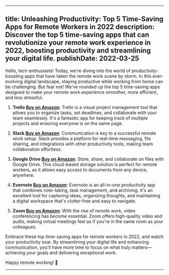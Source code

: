  ---
title: Unleashing Productivity: Top 5 Time-Saving Apps for Remote Workers in 2022
description: Discover the top 5 time-saving apps that can revolutionize your remote work experience in 2022, boosting productivity and streamlining your digital life.
publishDate: 2022-03-25
---

Hello, tech enthusiasts! Today, we're diving into the world of productivity-boosting apps that have taken the remote work scene by storm. In this ever-evolving digital landscape, staying productive while working from home can be challenging. But fear not! We've rounded up the top 5 time-saving apps designed to make your remote work experience smoother, more efficient, and less stressful.

1. **Trello [Buy on Amazon](https://amzn.to/3tQ7VcL)**: Trello is a visual project management tool that allows you to organize tasks, set deadlines, and collaborate with your team seamlessly. It's a fantastic app for keeping track of multiple projects and ensuring everyone is on the same page.

2. **Slack [Buy on Amazon](https://amzn.to/3tQ7VcL)**: Communication is key to a successful remote work setup. Slack provides a platform for real-time messaging, file sharing, and integrations with other productivity tools, making team collaboration effortless.

3. **Google Drive [Buy on Amazon](https://amzn.to/3tQ7VcL)**: Store, share, and collaborate on files with Google Drive. This cloud-based storage solution is perfect for remote workers, as it allows easy access to documents from any device, anywhere.

4. **Evernote [Buy on Amazon](https://amzn.to/3tQ7VcL)**: Evernote is an all-in-one productivity app that combines note-taking, task management, and archiving. It's an excellent tool for capturing ideas, organizing thoughts, and maintaining a digital workspace that's clutter-free and easy to navigate.

5. **Zoom [Buy on Amazon](https://amzn.to/3tQ7VcL)**: With the rise of remote work, video conferencing has become essential. Zoom offers high-quality video and audio, making virtual meetings feel as if you're in the same room as your colleagues.

Embrace these top time-saving apps for remote workers in 2022, and watch your productivity soar. By streamlining your digital life and enhancing communication, you'll have more time to focus on what truly matters—achieving your goals and delivering exceptional work.

Happy remote working! 🚀

---